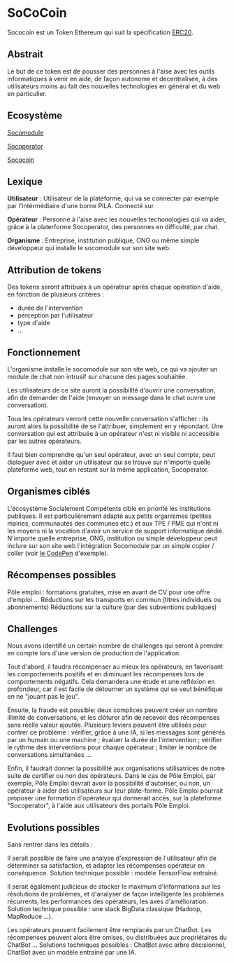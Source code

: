# SoCoCoin

Sococoin est un Token Ethereum qui suit la spécification
[ERC20](https://github.com/ethereum/EIPs/blob/master/EIPS/eip-20.md).

## Abstrait

Le but de ce token est de pousser des personnes à l'aise avec les outils informatiques
à venir en aide, de façon autonome et decentralisée, à des utilisateurs moins
au fait des nouvelles technologies en général et du web en particulier.

## Ecosystème

[Socomodule](https://github.com/socialement-competents/socomodule)

[Socoperator](https://github.com/socialement-competents/socoperator)

[Sococoin](https://github.com/socialement-competents/sococoin)

## Lexique

**Utilisateur** :
Utilisateur de la plateforme, qui va se connecter par exemple
par l'intérmédiaire d'une borne PILA.
Connecté sur 

**Opérateur** :
Personne à l'aise avec les nouvelles techonologies qui va aider, grâce à la
platerforme Socoperator, des personnes en difficulté, par chat.

**Organisme** :
Entreprise, institution publique, ONG ou même simple développeur qui installe
le socomodule sur son site web.

## Attribution de tokens

Des tokens seront attribués à un opérateur après chaque opération d'aide,
en fonction de plusieurs critères :
- durée de l'intervention
- perception par l'utilisateur
- type d'aide
- ...

## Fonctionnement

L'organisme installe le socomodule sur son site web, ce qui va ajouter
un module de chat non intrusif sur chacune des pages souhaitée.

Les utilisateurs de ce site auront la possibilité d'ouvrir une conversation,
afin de demander de l'aide (envoyer un message dans le chat ouvre une conversation).

Tous les opérateurs verront cette nouvelle conversation s'afficher : ils auront
alors la possibilité de se l'attribuer, simplement en y répondant. Une
conversation qui est attribuée à un opérateur n'est ni visible ni accessible
par les autres opérateurs.

Il faut bien comprendre qu'un seul opérateur, avec un seul compte, peut dialoguer
avec et aider un utilisateur qui se trouve sur n'importe quelle plateforme web,
tout en restant sur la même application, Socoperator.

## Organismes ciblés

L'écosystème Socialement Compétents cible en priorité les institutions publiques.
Il est particulièrement adapté aux petits organismes (petites mairies, communautés
des communes etc.) et aux TPE / PME qui n'ont ni les moyens ni la vocation
d'avoir un service de support informatique dédié.
N'importe quelle entreprise, ONG, institution ou simple développeur peut inclure
sur son site web l'intégration Socomodule par un simple copier / coller
(voir [le CodePen](https://codepen.io/tsauvajon/pen/JvmrEo) d'exemple).

## Récompenses possibles

Pôle emploi : formations gratuites, mise en avant de CV pour une offre d'emploi ...
Réductions sur les transports en commun (titres individuels ou abonnements)
Réductions sur la culture (par des subventions publiques)

## Challenges

Nous avons identifié un certain nombre de challenges qui seront à prendre en compte
lors d'une version de production de l'application.

Tout d'abord, il faudra récompenser au mieux les opérateurs, en favorisant
les comportements positifs et en diminuant les récompenses lors de comportements
négatifs. Cela demandera une étude et une refléxion en profondeur, car il est
facile de détourner un système qui se veut bénéfique en ne "jouant pas le jeu".

Ensuite, la fraude est possible: deux complices peuvent créer un nombre illimité
de conversations, et les clôturer afin de recevoir des récompenses sans réelle
valeur ajoutée. Plusieurs leviers peuvent être utilisés pour contrer ce problème :
vérifier, grâce à une IA, si les messages sont générés par un humain ou une
machine ; évaluer la durée de l'intervention ; vérifier le rythme des interventions
pour chaque opérateur ; limiter le nombre de conversations simultanées ...

Enfin, il faudrait donner la possibilité aux organisations utilisatrices de notre
suite de certifier ou non des opérateurs. Dans le cas de Pôle Emploi, par exemple,
Pôle Emploi devrait avoir la possibilité d'autoriser, ou non, un opérateur à
aider des utilisateurs sur leur plate-forme. Pôle Emploi pourrait proposer une
formation d'opérateur qui donnerait accès, sur la plateforme "Socoperator", à
l'aide aux utilisateurs des portails Pôle Emploi.

## Evolutions possibles

Sans rentrer dans les détails :

Il serait possible de faire une analyse d'expression de l'utilisateur afin de
déterminer sa satisfaction, et adapter les récompenses opérateur en conséquence.
Solution technique possible : modèle TensorFlow entraîné.

Il serait également judicieux de stocker le maximum d'informations sur les
résolutions de problèmes, et d'analyser de façon intelligente les problèmes
récurrents, les performances des opérateurs, les axes d'amélioration.
Solution technique possible : une stack BigData classique (Hadoop, MapReduce ...).

Les opérateurs peuvent facilement être remplacés par un ChatBot. Les récompenses
peuvent alors être omises, ou distribuées aux propriétaires du ChatBot ...
Solutions techniques possibles : ChatBot avec arbre décisionnel, ChatBot avec un
modèle entraîné par une IA.
